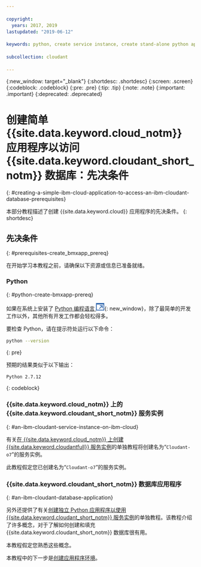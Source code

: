 ```yaml
---

copyright:
  years: 2017, 2019
lastupdated: "2019-06-12"

keywords: python, create service instance, create stand-alone python application

subcollection: cloudant

---
```


{:new_window: target="_blank"}
{:shortdesc: .shortdesc}
{:screen: .screen}
{:codeblock: .codeblock}
{:pre: .pre}
{:tip: .tip}
{:note: .note}
{:important: .important}
{:deprecated: .deprecated}

<!-- Acrolinx: 2017-05-10 -->

# 创建简单 {{site.data.keyword.cloud_notm}} 应用程序以访问 {{site.data.keyword.cloudant_short_notm}} 数据库：先决条件
{: #creating-a-simple-ibm-cloud-application-to-access-an-ibm-cloudant-database-prerequisites}

本部分教程描述了创建 {{site.data.keyword.cloud}} 应用程序的先决条件。
{: shortdesc}

## 先决条件
{: #prerequisites-create_bmxapp_prereq}

在开始学习本教程之前，请确保以下资源或信息已准备就绪。

### Python
{: #python-create-bmxapp-prereq}

如果在系统上安装了 [Python 编程语言 ![外部链接图标](../images/launch-glyph.svg "外部链接图标")](https://www.python.org/){: new_window}，除了最简单的开发工作以外，其他所有开发工作都会轻松得多。

要检查 Python，请在提示符处运行以下命令：

```sh
python --version
```
{: pre}

预期的结果类似于以下输出：

```
Python 2.7.12
```
{: codeblock}

### {{site.data.keyword.cloud_notm}} 上的 {{site.data.keyword.cloudant_short_notm}} 服务实例
{: #an-ibm-cloudant-service-instance-on-ibm-cloud}

有关[在 {{site.data.keyword.cloud_notm}} 上创建 {{site.data.keyword.cloudantfull}} 服务实例](/docs/services/Cloudant?topic=cloudant-creating-an-ibm-cloudant-instance-on-ibm-cloud#creating-an-ibm-cloudant-instance-on-ibm-cloud)的单独教程将创建名为“`Cloudant-o7`”的服务实例。 

此教程假定您已创建名为“`Cloudant-o7`”的服务实例。

### {{site.data.keyword.cloudant_short_notm}} 数据库应用程序
{: #an-ibm-cloudant-database-application}

另外还提供了有关[创建独立 Python 应用程序以使用 {{site.data.keyword.cloudant_short_notm}} 服务实例](/docs/services/Cloudant?topic=cloudant-creating-and-populating-a-simple-ibm-cloudant-database-on-ibm-cloud#creating-and-populating-a-simple-ibm-cloudant-database-on-ibm-cloud)的单独教程。该教程介绍了许多概念，对于了解如何创建和填充 {{site.data.keyword.cloudant_short_notm}} 数据库很有用。

本教程假定您熟悉这些概念。

本教程中的下一步是[创建应用程序环境](/docs/services/Cloudant?topic=cloudant-creating-a-simple-ibm-cloud-application-to-access-an-ibm-cloudant-database-the-application-environment#creating-a-simple-ibm-cloud-application-to-access-an-ibm-cloudant-database-the-application-environment)。
